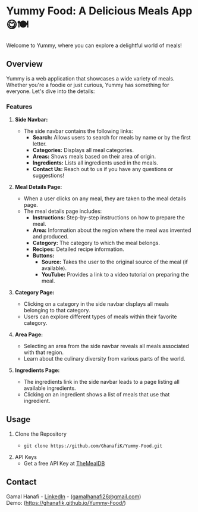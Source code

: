 # Yummy Food: A Delicious Meals App 😋🍽️

Welcome to Yummy, where you can explore a delightful world of meals!

## Overview

Yummy is a web application that showcases a wide variety of meals. Whether you're a foodie or just curious, Yummy has something for everyone. Let's dive into the details:

### Features

1. **Side Navbar:**
   - The side navbar contains the following links:
     - **Search:** Allows users to search for meals by name or by the first letter.
     - **Categories:** Displays all meal categories.
     - **Areas:** Shows meals based on their area of origin.
     - **Ingredients:** Lists all ingredients used in the meals.
     - **Contact Us:** Reach out to us if you have any questions or suggestions!

2. **Meal Details Page:**
   - When a user clicks on any meal, they are taken to the meal details page.
   - The meal details page includes:
     - **Instructions:** Step-by-step instructions on how to prepare the meal.
     - **Area:** Information about the region where the meal was invented and produced.
     - **Category:** The category to which the meal belongs.
     - **Recipes:** Detailed recipe information.
     - **Buttons:**
       - **Source:** Takes the user to the original source of the meal (if available).
       - **YouTube:** Provides a link to a video tutorial on preparing the meal.

3. **Category Page:**
   - Clicking on a category in the side navbar displays all meals belonging to that category.
   - Users can explore different types of meals within their favorite category.

4. **Area Page:**
   - Selecting an area from the side navbar reveals all meals associated with that region.
   - Learn about the culinary diversity from various parts of the world.

5. **Ingredients Page:**
   - The ingredients link in the side navbar leads to a page listing all available ingredients.
   - Clicking on an ingredient shows a list of meals that use that ingredient.

## Usage
1. Clone the Repository
   - ```
     git clone https://github.com/GhanafiK/Yummy-Food.git
     ```
2. API Keys
   - Get a free API Key at [TheMealDB](https://www.themealdb.com/api.php)

## Contact
Gamal Hanafi - [LinkedIn](https://www.linkedin.com/in/gamal-khalil-56993a268/) - (gamalhanafi26@gmail.com) <br />
Demo: (https://ghanafik.github.io/Yummy-Food/)
